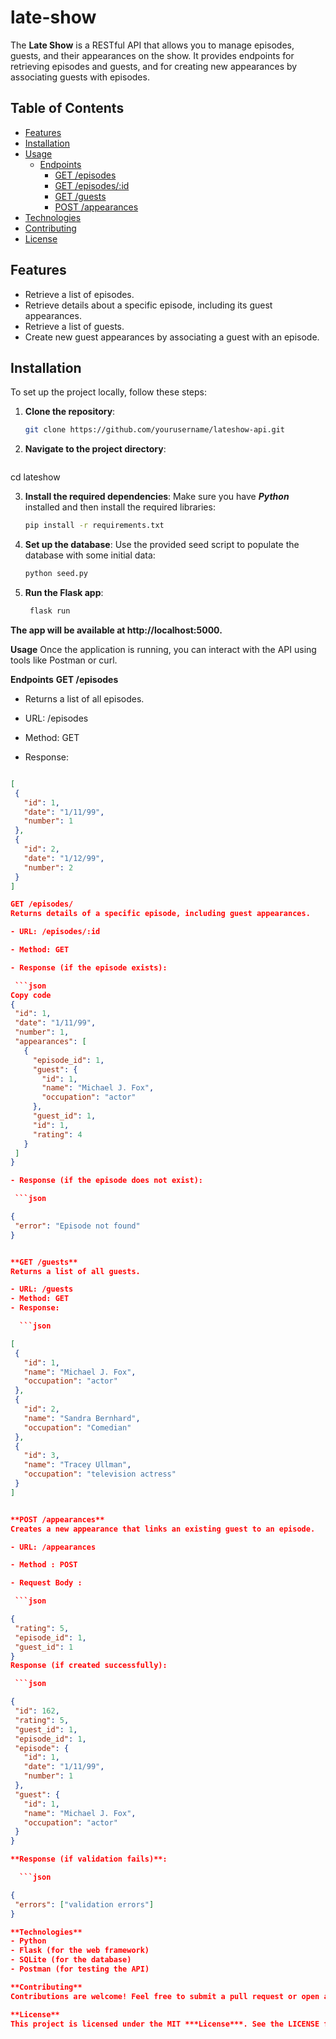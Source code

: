 # late-show


The **Late Show** is a RESTful API that allows you to manage episodes, guests, and their appearances on the show. It provides endpoints for retrieving episodes and guests, and for creating new appearances by associating guests with episodes.

## Table of Contents
- [Features](#features)
- [Installation](#installation)
- [Usage](#usage)
  - [Endpoints](#endpoints)
    - [GET /episodes](#get-episodes)
    - [GET /episodes/:id](#get-episodesid)
    - [GET /guests](#get-guests)
    - [POST /appearances](#post-appearances)
- [Technologies](#technologies)
- [Contributing](#contributing)
- [License](#license)

## Features

- Retrieve a list of episodes.
- Retrieve details about a specific episode, including its guest appearances.
- Retrieve a list of guests.
- Create new guest appearances by associating a guest with an episode.

## Installation

To set up the project locally, follow these steps:

1. **Clone the repository**:
   ```bash
   git clone https://github.com/yourusername/lateshow-api.git

2. **Navigate to the project directory**:
   ```bash
cd lateshow

3. **Install the required dependencies**: Make sure you have ***Python*** installed and then install the required libraries:

   ```bash
   pip install -r requirements.txt

4. **Set up the database**: Use the provided seed script to populate the database with some initial data:

    ```bash
    python seed.py

5. **Run the Flask app**:

   ```bash
    flask run

**The app will be available at http://localhost:5000.**


**Usage**
Once the application is running, you can interact with the API using tools like Postman or curl.

**Endpoints**
**GET /episodes**
- Returns a list of all episodes.

- URL: /episodes
- Method: GET
- Response:
 ```json

[
  {
    "id": 1,
    "date": "1/11/99",
    "number": 1
  },
  {
    "id": 2,
    "date": "1/12/99",
    "number": 2
  }
]

GET /episodes/
Returns details of a specific episode, including guest appearances.

- URL: /episodes/:id

- Method: GET

- Response (if the episode exists):

  ```json
Copy code
{
  "id": 1,
  "date": "1/11/99",
  "number": 1,
  "appearances": [
    {
      "episode_id": 1,
      "guest": {
        "id": 1,
        "name": "Michael J. Fox",
        "occupation": "actor"
      },
      "guest_id": 1,
      "id": 1,
      "rating": 4
    }
  ]
}

- Response (if the episode does not exist):

  ```json

{
  "error": "Episode not found"
}


**GET /guests**
Returns a list of all guests.

- URL: /guests
- Method: GET
- Response:

   ```json 

[
  {
    "id": 1,
    "name": "Michael J. Fox",
    "occupation": "actor"
  },
  {
    "id": 2,
    "name": "Sandra Bernhard",
    "occupation": "Comedian"
  },
  {
    "id": 3,
    "name": "Tracey Ullman",
    "occupation": "television actress"
  }
]


**POST /appearances**
Creates a new appearance that links an existing guest to an episode.

- URL: /appearances

- Method : POST

- Request Body :

  ```json

{
  "rating": 5,
  "episode_id": 1,
  "guest_id": 1
}
Response (if created successfully):

  ```json

{
  "id": 162,
  "rating": 5,
  "guest_id": 1,
  "episode_id": 1,
  "episode": {
    "id": 1,
    "date": "1/11/99",
    "number": 1
  },
  "guest": {
    "id": 1,
    "name": "Michael J. Fox",
    "occupation": "actor"
  }
}

**Response (if validation fails)**:

   ```json

{
  "errors": ["validation errors"]
}

**Technologies**
- Python
- Flask (for the web framework)
- SQLite (for the database)
- Postman (for testing the API)

**Contributing**
Contributions are welcome! Feel free to submit a pull request or open an issue if you find bugs or want to suggest improvements.

**License**
This project is licensed under the MIT ***License***. See the LICENSE file for more details.
